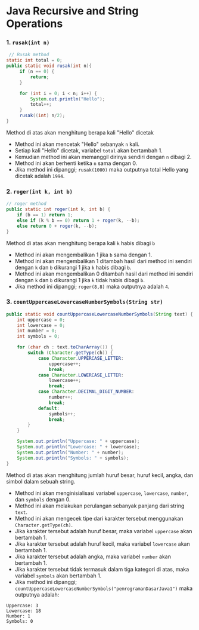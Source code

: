 # Java Recursive and String Operations

### 1. `rusak(int n)`

```java
 // Rusak method
static int total = 0;
public static void rusak(int n){
     if (n == 0) {
         return;
     }

     for (int i = 0; i < n; i++) {
         System.out.println("Hello");
         total++;
     }
     rusak((int) n/2);
}
```
Method di atas akan menghitung berapa kali "Hello" dicetak
- Method ini akan mencetak "Hello" sebanyak `n` kali.
- Setiap kali "Hello" dicetak, variabel `total` akan bertambah 1.
- Kemudian method ini akan memanggil dirinya sendiri dengan `n` dibagi 2.
- Method ini akan berhenti ketika `n` sama dengan 0.
- Jika method ini dipanggi; `rusak(1000)` maka outputnya total Hello yang dicetak adalah `1994`.

### 2. `roger(int k, int b)`
```java
// roger method
public static int roger(int k, int b) {
    if (b == 1) return 1;
    else if (k % b == 0) return 1 + roger(k, --b);
    else return 0 + roger(k, --b);
}
```
Method di atas akan menghitung berapa kali `k` habis dibagi `b`
- Method ini akan mengembalikan 1 jika `b` sama dengan 1.
- Method ini akan mengembalikan 1 ditambah hasil dari method ini sendiri dengan `k` dan `b` dikurangi 1 jika `k` habis dibagi `b`.
- Method ini akan mengembalikan 0 ditambah hasil dari method ini sendiri dengan `k` dan `b` dikurangi 1 jika `k` tidak habis dibagi `b`.
- Jika method ini dipanggi; `roger(8,8)` maka outputnya adalah `4`.

### 3. `countUppercaseLowercaseNumberSymbols(String str)`

```java
public static void countUppercaseLowercaseNumberSymbols(String text) {
    int uppercase = 0;
    int lowercase = 0;
    int number = 0;
    int symbols = 0;

    for (char ch : text.toCharArray()) {
        switch (Character.getType(ch)) {
            case Character.UPPERCASE_LETTER:
                uppercase++;
                break;
            case Character.LOWERCASE_LETTER:
                lowercase++;
                break;
            case Character.DECIMAL_DIGIT_NUMBER:
                number++;
                break;
            default:
                symbols++;
                break;
        }
    }

    System.out.println("Uppercase: " + uppercase);
    System.out.println("Lowercase: " + lowercase);
    System.out.println("Number: " + number);
    System.out.println("Symbols: " + symbols);
}   
```
Method di atas akan menghitung jumlah huruf besar, huruf kecil, angka, dan simbol dalam sebuah string.
- Method ini akan menginisialisasi variabel `uppercase`, `lowercase`, `number`, dan `symbols` dengan 0.
- Method ini akan melakukan perulangan sebanyak panjang dari string `text`.
- Method ini akan mengecek tipe dari karakter tersebut menggunakan `Character.getType(ch)`.
- Jika karakter tersebut adalah huruf besar, maka variabel `uppercase` akan bertambah 1.
- Jika karakter tersebut adalah huruf kecil, maka variabel `lowercase` akan bertambah 1.
- Jika karakter tersebut adalah angka, maka variabel `number` akan bertambah 1.
- Jika karakter tersebut tidak termasuk dalam tiga kategori di atas, maka variabel `symbols` akan bertambah 1.
- Jika method ini dipanggi; `countUppercaseLowercaseNumberSymbols("pemrogramanDasarJava1")` maka outputnya adalah:
```
Uppercase: 3
Lowercase: 18
Number: 1
Symbols: 0
```